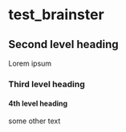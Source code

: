 # test_brainster

## Second level heading
Lorem ipsum

### Third level heading


#### 4th level heading
some other text